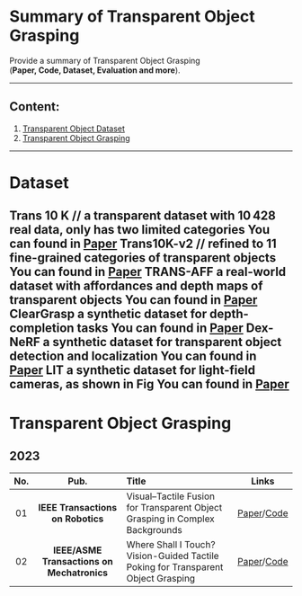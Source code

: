 # Summary of Transparent Object Grasping

Provide a summary of Transparent Object Grasping <br> 
(**Paper, Code, Dataset, Evaluation and more**). 

--------------------------------------------------------------------------------------

## Content:

1. <a href="#Transparent Object Dataset"> Transparent Object Dataset </a>
2. <a href="#Transparent Object Grasping"> Transparent Object Grasping </a>
--------------------------------------------------------------------------------------

# Dataset <a id="Dataset" class="anchor" href="Dataset" aria-hidden="true"><span class="octicon octicon-link"></span></a> 

**Trans 10 K** // a transparent dataset with 10 428 real data, only has two limited categories
You can found in [Paper](https://link.springer.com/chapter/10.1007/978-3-030-58601-0_41)
**Trans10K-v2** // refined to 11 fine-grained categories of transparent objects
You can found in [Paper](https://www.ijcai.org/proceedings/2021/165)
**TRANS-AFF** a real-world dataset with affordances and depth maps of transparent objects
You can found in [Paper](https://ieeexplore.ieee.org/document/9830881)
**ClearGrasp** a synthetic dataset for depth-completion tasks
You can found in [Paper](https://ieeexplore.ieee.org/document/9197518)
**Dex-NeRF** a synthetic dataset for transparent object detection and localization
You can found in [Paper](https://arxiv.org/abs/2110.14217)
**LIT** a synthetic dataset for light-field cameras, as shown in Fig 
You can found in [Paper](https://ieeexplore.ieee.org/document/9113653)
--------------------------------------------------------------------------------------

# Transparent Object Grasping
## 2023
**No.** | **Pub.** | **Title** | **Links** 
:-: | :-: | :-  | :-: 
01 | **IEEE Transactions on Robotics** | Visual–Tactile Fusion for Transparent Object Grasping in Complex Backgrounds | [Paper](https://ieeexplore.ieee.org/document/10175024)/[Code]()
02 | **IEEE/ASME Transactions on Mechatronics** | Where Shall I Touch? Vision-Guided Tactile Poking for Transparent Object Grasping | [Paper](https://ieeexplore.ieee.org/document/9882387)/[Code]()


